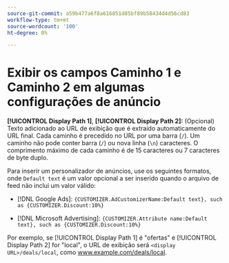 ```yaml
---
source-git-commit: a59b477a6f8a616851d85bf89b58434d4d56cd83
workflow-type: tm+mt
source-wordcount: '100'
ht-degree: 0%

---
```

# Exibir os campos Caminho 1 e Caminho 2 em algumas configurações de anúncio

**[!UICONTROL Display Path 1]**, **[!UICONTROL Display Path 2]:** (Opcional) Texto adicionado ao URL de exibição que é extraído automaticamente do URL final. Cada caminho é precedido no URL por uma barra (`/`). Um caminho não pode conter barra (`/`) ou nova linha (`\n`) caracteres. O comprimento máximo de cada caminho é de 15 caracteres ou 7 caracteres de byte duplo.

Para inserir um personalizador de anúncios, use os seguintes formatos, onde `Default text` é um valor opcional a ser inserido quando o arquivo de feed não inclui um valor válido:

* [!DNL Google Ads]: `{CUSTOMIZER.AdCustomizerName:Default text}, such as {CUSTOMIZER.Discount:10%}`

* [!DNL Microsoft Advertising]: `{CUSTOMIZER.Attribute name:Default text}, such as {CUSTOMIZER.Discount:10%}`

Por exemplo, se [!UICONTROL Display Path 1] é &quot;ofertas&quot; e [!UICONTROL Display Path 2] for &quot;local&quot;, o URL de exibição será `<display URL>/deals/local`, como www.example.com/deals/local.
